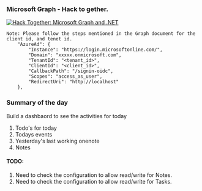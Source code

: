 ### Microsoft Graph - Hack to gether.

[![Hack Together: Microsoft Graph and .NET](https://img.shields.io/badge/Microsoft%20-Hack--Together-orange?style=for-the-badge&logo=microsoft)](https://github.com/microsoft/hack-together)

```
Note: Please follow the steps mentioned in the Graph document for the client id, and tenet id.
    "AzureAd": {
        "Instance": "https://login.microsoftonline.com/",
        "Domain": "xxxxx.onmicrosoft.com",
        "TenantId": "<tenant_id>",
        "ClientId": "<client_id>",
        "CallbackPath": "/signin-oidc",
        "Scopes": "access_as_user",
        "RedirectUri": "http://localhost"
    },
```

### Summary of the day

Build a dashbaord to see the activities for today
<ol>
    <li> Todo's for today</li>
    <li> Todays events</li>
    <li> Yesterday's last working onenote</li>
    <li> Notes</li>
</ol>

#### TODO:
1. Need to check the configuration to allow read/write for Notes.
2. Need to check the configuration to allow read/write for Tasks.